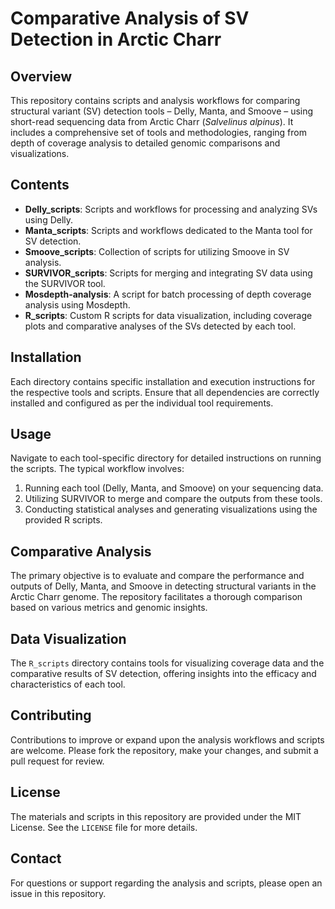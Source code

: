 # Comparative Analysis of SV Detection in Arctic Charr

## Overview

This repository contains scripts and analysis workflows for comparing structural variant (SV) detection tools – Delly, Manta, and Smoove – using short-read sequencing data from Arctic Charr (*Salvelinus alpinus*). It includes a comprehensive set of tools and methodologies, ranging from depth of coverage analysis to detailed genomic comparisons and visualizations.

## Contents

- **Delly_scripts**: Scripts and workflows for processing and analyzing SVs using Delly.
- **Manta_scripts**: Scripts and workflows dedicated to the Manta tool for SV detection.
- **Smoove_scripts**: Collection of scripts for utilizing Smoove in SV analysis.
- **SURVIVOR_scripts**: Scripts for merging and integrating SV data using the SURVIVOR tool.
- **Mosdepth-analysis**: A script for batch processing of depth coverage analysis using Mosdepth.
- **R_scripts**: Custom R scripts for data visualization, including coverage plots and comparative analyses of the SVs detected by each tool.

## Installation

Each directory contains specific installation and execution instructions for the respective tools and scripts. Ensure that all dependencies are correctly installed and configured as per the individual tool requirements.

## Usage

Navigate to each tool-specific directory for detailed instructions on running the scripts. The typical workflow involves:

1. Running each tool (Delly, Manta, and Smoove) on your sequencing data.
2. Utilizing SURVIVOR to merge and compare the outputs from these tools.
3. Conducting statistical analyses and generating visualizations using the provided R scripts.

## Comparative Analysis

The primary objective is to evaluate and compare the performance and outputs of Delly, Manta, and Smoove in detecting structural variants in the Arctic Charr genome. The repository facilitates a thorough comparison based on various metrics and genomic insights.

## Data Visualization

The `R_scripts` directory contains tools for visualizing coverage data and the comparative results of SV detection, offering insights into the efficacy and characteristics of each tool.

## Contributing

Contributions to improve or expand upon the analysis workflows and scripts are welcome. Please fork the repository, make your changes, and submit a pull request for review.

## License

The materials and scripts in this repository are provided under the MIT License. See the `LICENSE` file for more details.

## Contact

For questions or support regarding the analysis and scripts, please open an issue in this repository.

